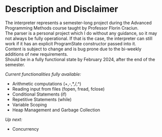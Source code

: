 # Description and Disclaimer
The interpreter represents a semester-long project during the Advanced Programming Methods course taught by Professor Florin Craciun.  
The parser is a personal project which I do without any guidance, so it may not always be fully operational. If that is the case, the interpreter can still work if it has an explicit ProgramState constructor passed into it.  
Content is subject to change and is bug prone due to the bi-weekly additions of new requirements.  
Should be in a fully functional state by February 2024, after the end of the semester.  
  
*Current functionalities fully available:*  
 - Arithmetic computations (+,-,*,/,^)  
 - Reading input from files (fopen, fread, fclose)  
 - Conditional Statements (if)  
 - Repetitive Statements (while)  
 - Variable Scoping  
 - Heap Management and Garbage Collection  

*Up next:*  
 - Concurrency  
